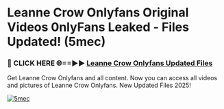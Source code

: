 # Leanne Crow Onlyfans Original Videos 0nlyFans Leaked - Files Updated! (5mec)

<h3>🔴 CLICK HERE 🌐==►► <a href="https://tinyurl.com/brd5kh86" rel="nofollow">Leanne Crow Onlyfans Updated Files</a></h3>

Get Leanne Crow Onlyfans and all content. Now you can access all videos and pictures of Leanne Crow Onlyfans. New Updated Files 2025!

[![5mec](https://i.imgur.com/K7sEzmb.gif)](https://tinyurl.com/brd5kh86)
